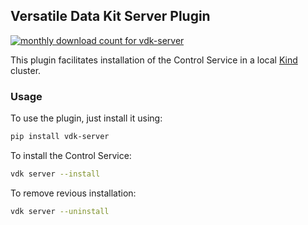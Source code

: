 ## Versatile Data Kit Server Plugin

<a href="https://pypistats.org/packages/vdk-server" alt="Monthly Downloads">
        <img src="https://img.shields.io/pypi/dm/vdk-server.svg" alt="monthly download count for vdk-server"></a>

This plugin facilitates installation of the Control Service in a local [Kind](https://kind.sigs.k8s.io/) cluster.

### Usage

To use the plugin, just install it using:
```bash
pip install vdk-server
```

To install the Control Service:
```bash
vdk server --install
```

To remove revious installation:
```bash
vdk server --uninstall
```
